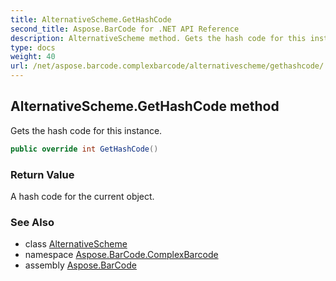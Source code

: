 ```yaml
---
title: AlternativeScheme.GetHashCode
second_title: Aspose.BarCode for .NET API Reference
description: AlternativeScheme method. Gets the hash code for this instance
type: docs
weight: 40
url: /net/aspose.barcode.complexbarcode/alternativescheme/gethashcode/
---
```

## AlternativeScheme.GetHashCode method

Gets the hash code for this instance.

```csharp
public override int GetHashCode()
```

### Return Value

A hash code for the current object.

### See Also

* class [AlternativeScheme](../)
* namespace [Aspose.BarCode.ComplexBarcode](../../alternativescheme/)
* assembly [Aspose.BarCode](../../../)


